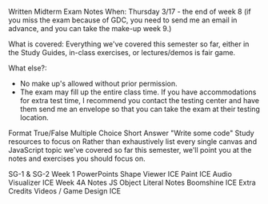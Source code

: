 

Written Midterm Exam Notes
When: Thursday 3/17 - the end of week 8 (if you miss the exam because of GDC, you need to send me an email in advance, and you can take the make-up week 9.)

What is covered: Everything we've covered this semester so far, either in the Study Guides, in-class exercises, or lectures/demos is fair game.

What else?: 
- No make up's allowed without prior permission.
- The exam may fill up the entire class time. If you have accommodations for extra test time, I recommend you contact the testing center and have them send me an envelope so that you can take the exam at their testing location.

Format
True/False
Multiple Choice
Short Answer
"Write some code"
Study resources to focus on
Rather than exhaustively list every single canvas and JavaScript topic we've covered so far this semester, we'll point you at the notes and exercises you should focus on.

SG-1 & SG-2
Week 1 PowerPoints
Shape Viewer ICE
Paint ICE
Audio Visualizer ICE
Week 4A Notes
JS Object Literal Notes
Boomshine ICE
Extra Credits Videos / Game Design ICE
